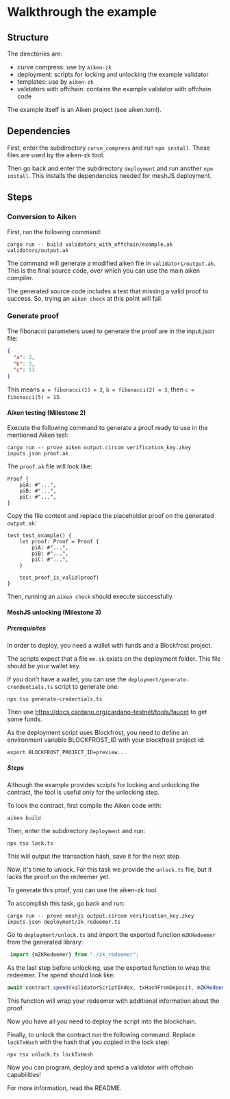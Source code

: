 # Walkthrough the example

## Structure

The directories are:

* curve compress: use by `aiken-zk`
* deployment: scripts for locking and unlocking the example validator
* templates: use by `aiken-zk`
* validators with offchain: contains the example validator with offchain code

The example itself is an Aiken project (see aiken.toml).

## Dependencies

First, enter the subdirectory ```curve_compress``` and run ```npm install```. These files are used by the aiken-zk tool.

Then go back and enter the subdirectory ```deployment``` and run another ```npm install```. This installs the
dependencies needed for meshJS deployment.

## Steps

### Conversion to Aiken

First, run the following command:

```shell
cargo run -- build validators_with_offchain/example.ak validators/output.ak
```

The command will generate a modified aiken file in ```validators/output.ak```. This is the final source code, over which
you can use the main aiken compiler.

The generated source code includes a test that missing a valid proof to success. So,
trying an ```aiken check``` at this point will fail.

### Generate proof
The fibonacci parameters used to generate the proof are in the input.json file:

```json
{
  "a": 2,
  "b": 3,
  "c": 13
}
```

This means `a = fibonacci(1) = 2`, `b = fibonacci(2) = 3`, then `c = fibonacci(5) = 13`.

#### Aiken testing (Milestone 2)

Execute the following command to generate a proof ready to use in the mentioned Aiken test:

```shell
cargo run -- prove aiken output.circom verification_key.zkey inputs.json proof.ak
```

The ```proof.ak``` file will look like:

```
Proof {
    piA: #"...",
    piB: #"...",
    piC: #"...",
}
```

Copy the file content and replace the placeholder proof on the generated ```output.ak```:

```
test test_example() {
    let proof: Proof = Proof {
        piA: #"...",
        piB: #"...",
        piC: #"...",
    }

    test_proof_is_valid(proof)
}
```

Then, running an ```aiken check``` should execute successfully.

#### MeshJS unlocking (Milestone 3)

##### Prerequisites

In order to deploy, you need a wallet with funds and a Blockfrost project.

The scripts expect that a file ```me.sk``` exists on the deployment folder. This file should be your wallet key.

If you don't have a wallet, you can use the ```deployment/generate-crendentials.ts``` script to generate one:

```shell
npx tsx generate-credentials.ts
```

Then use https://docs.cardano.org/cardano-testnet/tools/faucet to get some funds.

As the deployment script uses Blockfrost, you need to define an environment variable BLOCKFROST_ID with your blockfrost
project id:

```shell
export BLOCKFROST_PROJECT_ID=preview...
```

##### Steps

Although the example provides scripts for locking and unlocking the contract, the tool is useful only for the unlocking
step.

To lock the contract, first compile the Aiken code with:

```shell
aiken build
```

Then, enter the subdirectory ```deployment``` and run:

```shell
npx tsx lock.ts
```

This will output the transaction hash, save it for the next step.

Now, it's time to unlock. For this task we provide the ```unlock.ts``` file, but it lacks the proof on the redeemer yet.

To generate this proof, you can use the aiken-zk tool.

To accomplish this task, go back and run:

```shell
cargo run -- prove meshjs output.circom verification_key.zkey inputs.json deployment/zk_redeemer.ts
```

Go to ```deployment/unlock.ts``` and import the exported function ```mZKRedeemer``` from the generated library:

```javascript
 import {mZKRedeemer} from "./zk_redeemer";
 ```

As the last step before unlocking, use the exported function to wrap the redeemer.
The spend should look like:

```javascript
await contract.spend(validatorScriptIndex, txHashFromDeposit, mZKRedeemer(second_fibonacci))
```

This function will wrap your redeemer with additional information about the proof.

Now you have all you need to deploy the script into the blockchain.

Finally, to unlock the contract run the following command. Replace `lockTxHash` with the hash that you copied in the lock step:

```shell
npx tsx unlock.ts lockTxHash
```

Now you can program, deploy and spend a validator with offchain capabilities!

For more information, read the README.


